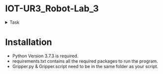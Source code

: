 # IOT-UR3_Robot-Lab_3
<details> 
  <summary>Task </summary>
You are given a workcell consisting of two UR3 robot arms, and a conveyor belt in between them, that are working side-by-side. The task is to design and implement a sequencing algorithm for picking and sorting blocks. Two types of block are to be handled: (i) cylinders, and (ii) cubes.


Home locations: You must designate one robot whitespace as the final home of the cylinders, and the other whitespace and the final home for the cubes. You should designate an edge of each whitespace, as the actual place that the homed blocks shall be placed. The human user of your system may add these blocks at random in the white workspaces of either robot. The human is not allowed to place any blocks on the conveyor belt. The human may add blocks while your system is in operation. If the human removes any block at all, that block has to be from the home location.

Your system should sort all of the cylinders into the home edge designated for cylinders, and likewise must sort all of the cubes into the home edge for the cubes. You should sequence your robot arm movements and conveyor belt operations in such a way that your system sorts blocks in the shortest possible time. We do not mean that the conveyor belt must be running at top speed ! What we mean is that your sequencing must be such that no unnecessary idling takes place.

Nudge allowed: The camera does not find the locations of blocks very accurately. Therefore, you are allowed to use your hand to give a slight nudge to any block if it looks like the robot arm is moving a couple of centimetres off the correct location of that block. Your nudge cannot be more than 3 cm long!
</details>

# Installation
- Python Version 3.7.3 is required.
- requirements.txt contains all the required packages to run the program.
- Gripper.py & Gripper.script need to be in the same folder as your script.
